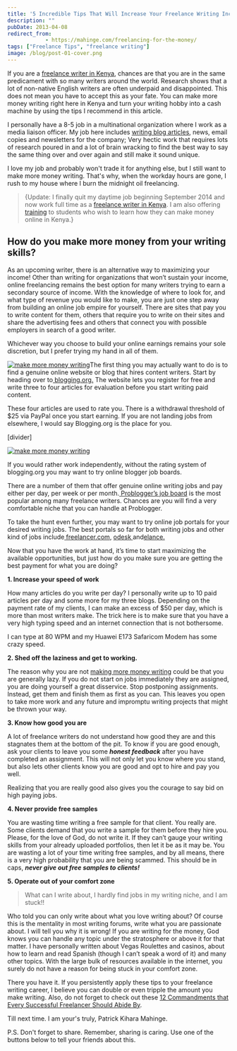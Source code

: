 ```yaml
---
title: '5 Incredible Tips That Will Increase Your Freelance Writing Income'
description: ""
pubDate: 2013-04-08
redirect_from:
            - https://mahinge.com/freelancing-for-the-money/
tags: ["Freelance Tips", "freelance writing"]
image: /blog/post-01-cover.png
---
```

If you are a [freelance writer in Kenya](https://mahinge.com/can-make-money-freelancing-kenya/ "freelance writing jobs"), chances are that you are in the same predicament with so many writers around the world. Research shows that a lot of non-native English writers are often underpaid and disappointed. This does not mean you have to accept this as your fate. You can make more money writing right here in Kenya and turn your writing hobby into a cash machine by using the tips I recommend in this article.

I personally have a 8-5 job in a multinational organization where I work as a media liaison officer. My job here includes [writing blog articles](https://mahinge.com/tips-make-money-blog-kenya/ "make money blogging"), news, email copies and newsletters for the company; Very hectic work that requires lots of research poured in and a lot of brain wracking to find the best way to say the same thing over and over again and still make it sound unique.

I love my job and probably won't trade it for anything else, but I still want to make more money writing. That's why, when the workday hours are gone, I rush to my house where I burn the midnight oil freelancing.

> {Update: I finally quit my daytime job beginning September 2014 and now work full time as a [freelance writer in Kenya](http://www.andikawriters.com "kenyan freelance writer"). I am also offering [training](https://mahinge.com/online-jobs-kenya-2014-training/ "Blogscheme Training") to students who wish to learn how they can make money online in Kenya.}

## How do you make more money from your writing skills?

As an upcoming writer, there is an alternative way to maximizing your income! Other than writing for organizations that won’t sustain your income, online freelancing remains the best option for many writers trying to earn a secondary source of income. With the knowledge of where to look for, and what type of revenue you would like to make, you are just one step away from building an online job empire for yourself. There are sites that pay you to write content for them, others that require you to write on their sites and share the advertising fees and others that connect you with possible employers in search of a good writer.

Whichever way you choose to build your online earnings remains your sole discretion, but I prefer trying my hand in all of them.

[![make more money writing](https://mahinge.com/wp-content/uploads/2013/04/blogging.0rg1.PNG "freelance writing image")](https://mahinge.com/wp-content/uploads/2013/04/blogging.0rg.PNG)The first thing you may actually want to do is to find a genuine online website or blog that hires content writers. Start by heading over to[ blogging.org.](https://mahinge.com/wp-content/uploads/2013/04/www.blogging.org) The website lets you register for free and write three to four articles for evaluation before you start writing paid content.

These four articles are used to rate you. There is a withdrawal threshold of \$25 via PayPal once you start earning. If you are not landing jobs from elsewhere, I would say Blogging.org is the place for you.

\[divider]

[![make more money writing](https://mahinge.com/wp-content/uploads/2013/04/problogger.net1.PNG "freelance writers image")](https://mahinge.com/wp-content/uploads/2013/04/problogger.net.PNG)

If you would rather work independently, without the rating system of blogging.org you may want to try online blogger job boards.

There are a number of them that offer genuine online writing jobs and pay either per day, per week or per month.[ Problogger’s job board](https://mahinge.com/wp-content/uploads/2013/04/jobs.problogger.net) is the most popular among many freelance writers. Chances are you will find a very comfortable niche that you can handle at Problogger.

To take the hunt even further, you may want to try online job portals for your desired writing jobs. The best portals so far for both writing jobs and other kind of jobs include[ freelancer.com](https://mahinge.com/wp-content/uploads/2013/04/Mahinge1 "freelancer.com"), [odesk ](https://mahinge.com/wp-content/uploads/2013/04/odesk.com "odesk")and[elance.](https://mahinge.com/wp-content/uploads/2013/04/?rid=2R0Q0 "elance")

Now that you have the work at hand, it’s time to start maximizing the available opportunities, but just how do you make sure you are getting the best payment for what you are doing?

**1. Increase your speed of work**

How many articles do you write per day? I personally write up to 10 paid articles per day and some more for my three blogs. Depending on the payment rate of my clients, I can make an excess of \$50 per day, which is more than most writers make. The trick here is to make sure that you have a very high typing speed and an internet connection that is not bothersome.

I can type at 80 WPM and my Huawei E173 Safaricom Modem has some crazy speed.

**2. Shed off the laziness and get to working.**

The reason why you are not [making more money writing](https://mahinge.com/ "making money writing") could be that you are generally lazy. If you do not start on jobs immediately they are assigned, you are doing yourself a great disservice. Stop postponing assignments. Instead, get them and finish them as first as you can. This leaves you open to take more work and any future and impromptu writing projects that might be thrown your way.

**3. Know how good you are**

A lot of freelance writers do not understand how good they are and this stagnates them at the bottom of the pit. To know if you are good enough, ask your clients to leave you some **_honest feedback_** after you have completed an assignment. This will not only let you know where you stand, but also lets other clients know you are good and opt to hire and pay you well.

Realizing that you are really good also gives you the courage to say bid on high paying jobs.

**4. Never provide free samples**

You are wasting time writing a free sample for that client. You really are. Some clients demand that you write a sample for them before they hire you. Please, for the love of God, do not write it. If they can’t gauge your writing skills from your already uploaded portfolios, then let it be as it may be. You are wasting a lot of your time writing free samples, and by all means, there is a very high probability that you are being scammed. This should be in caps, _**never give out free samples to clients!**_

**5. Operate out of your comfort zone**

> What can I write about, I hardly find jobs in my writing niche, and I am stuck!!

Who told you can only write about what you love writing about? Of course this is the mentality in most writing forums, write what you are passionate about. I will tell you why it is wrong! If you are writing for the money, God knows you can handle any topic under the stratosphere or above it for that matter. I have personally written about Vegas Roulettes and casinos, about how to learn and read Spanish (though I can’t speak a word of it) and many other topics. With the large bulk of resources available in the internet, you surely do not have a reason for being stuck in your comfort zone.

There you have it. If you persistently apply these tips to your freelance writing career, I believe you can double or even tripple the amount you make writing. Also, do not forget to check out these [12 Commandments that Every Successful Freelancer Should Abide By](https://mahinge.com/freelance-tips-12-commandments-successful-freelancer/ "commandmnets of a freelance writer").

Till next time. I am your's truly, Patrick Kihara Mahinge.

P.S. Don't forget to share. Remember, sharing is caring. Use one of the buttons below to tell your friends about this.

